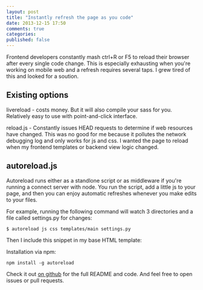 ```yaml
---
layout: post
title: "Instantly refresh the page as you code"
date: 2013-12-15 17:50
comments: true
categories:
published: false
---
```


Frontend developers constantly mash ctrl+R or F5 to reload their browser after every single code change.  This is especially exhausting when you're working on mobile web and a refresh requires several taps.  I grew tired of this and looked for a soution.

## Existing options

livereload - costs money.  But it will also compile your sass for you.  Relatively easy to use with point-and-click interface.

reload.js - Constantly issues HEAD requests to determine if web resources have changed.  This was no good for me because it pollutes the network debugging log and only works for js and css.  I wanted the page to reload when my frontend templates or backend view logic changed.

## autoreload.js

Autoreload runs either as a standlone script or as middleware if you're running a connect server with node.  You run the script, add a little js to your page, and then you can enjoy automatic refreshes whenever you make edits to your files.

For example, running the following command will watch 3 directories and a file called settings.py for changes:

    $ autoreload js css templates/main settings.py

Then I include this snippet in my base HTML template:

   <script src="http://localhost:60000/autoreload.js"></script>

Installation via npm:

    npm install -g autoreload

Check it out [on github](http://github.com/typpo/autoreload) for the full README and code.  And feel free to open issues or pull requests.
